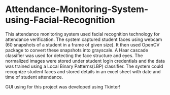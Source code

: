 # Attendance-Monitoring-System-using-Facial-Recognition

This attendance monitoring system used facial recognition technology for attendance verification. The system captured student faces using webcam (60 snapshots of a student in a frame of given size). It then used OpenCV package to convert these snapshots into grayscale. A Haar cascade classifier was used for detecting the face structure and eyes. The normalized images were stored under student login credentials and the data was trained using a Local Binary Patterns(LBP) classifier. The system could recognize student faces and stored details in an excel sheet with date and time of student attendance.  

GUI using for this project was developed using Tkinter!


